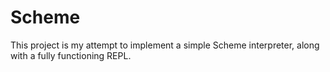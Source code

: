 # Scheme

This project is my attempt to implement a simple Scheme interpreter,
along with a fully functioning REPL.
